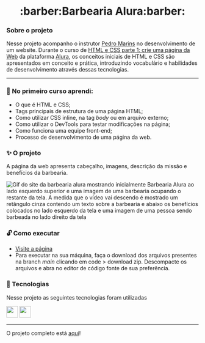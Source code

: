 <h1 align="center"><strong>:barber:Barbearia Alura:barber:</strong></h1>

### Sobre o projeto
Nesse projeto acompanho o instrutor [Pedro Marins](https://www.linkedin.com/in/pedromarins/) no desenvolvimento de um website. Durante o curso de [HTML e CSS parte 1: crie uma página da Web](https://cursos.alura.com.br/course/html5-css3-primeiros-passos) da plataforma [Alura](https://www.alura.com.br/), os conceitos iniciais de HTML e CSS são apresentados em conceito e prática, introduzindo vocabulário e habilidades de desenvolvimento através dessas tecnologias.

---

### :scroll: No primeiro curso aprendi:
- O que é HTML e CSS;
- Tags principais de estrutura de uma página HTML;
- Como utilizar CSS inline, na tag *body* ou em arquivo externo;
- Como utilizar o DevTools para testar modificações na página;
- Como funciona uma equipe front-end;
- Processo de desenvolvimento de uma página da web.

### :sparkles: O projeto

A página da web apresenta cabeçalho, imagens, descrição da missão e benefícios da barbearia.

![Gif do site da barbearia alura mostrando inicialmente Barbearia Alura ao lado esquerdo superior e uma imagem de uma barbearia ocupando o restante da tela. A medida que o vídeo vai descendo é mostrado um retângulo cinza contendo um texto sobre a barbearia e abaixo os benefícios colocados no lado esquerdo da tela e uma imagem de uma pessoa sendo barbeada no lado direito da tela](https://imgur.com/nptgj9Y.gif)

### :unlock: Como executar

- [Visite a página](https://bjartsk.github.io/Barbearia-Alura/)
- Para executar na sua máquina, faça o download dos arquivos presentes na branch *main* clicando em code > download zip. Descompacte os arquivos e abra no editor de código fonte de sua preferência. 


### :high_brightness: Tecnologias

Nesse projeto as seguintes tecnologias foram utilizadas

<img height="30em" src="https://img.shields.io/badge/HTML5-643194?style=for-the-badge&logo=html5&logoColor=F2F2F2">
<img height="30em" src="https://img.shields.io/badge/CSS3-643194?style=for-the-badge&logo=css3&logoColor=F2F2F2">

---

O projeto completo está [aqui](https://github.com/bjartsk/Barbearia-Alura-2)!
